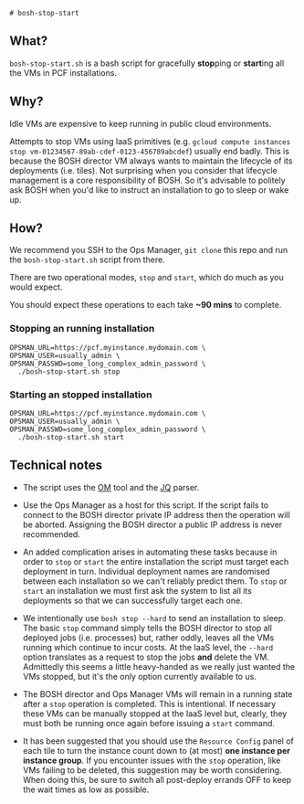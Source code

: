 	# bosh-stop-start

## What?

`bosh-stop-start.sh` is a bash script for gracefully **stop**ping or **start**ing all the VMs in PCF installations.

## Why?

Idle VMs are expensive to keep running in public cloud environments.

Attempts to stop VMs using IaaS primitives (e.g. `gcloud compute instances stop vm-01234567-89ab-cdef-0123-456789abcdef`) usually end badly.  This is because the BOSH director VM always wants to maintain the lifecycle of its deployments (i.e. tiles).  Not surprising when you consider that lifecycle management is a core responsibility of BOSH.  So it's advisable to politely ask BOSH when you'd like to instruct an installation to go to sleep or wake up.

## How?

We recommend you SSH to the Ops Manager, `git clone` this repo and run the `bosh-stop-start.sh` script from there.

There are two operational modes, `stop` and `start`, which do much as you would expect.

You should expect these operations to each take **~90 mins** to complete.

### Stopping an running installation

```no-highlight
OPSMAN_URL=https://pcf.myinstance.mydomain.com \
OPSMAN_USER=usually_admin \
OPSMAN_PASSWD=some_long_complex_admin_password \
  ./bosh-stop-start.sh stop
```

### Starting an stopped installation

```no-highlight
OPSMAN_URL=https://pcf.myinstance.mydomain.com \
OPSMAN_USER=usually_admin \
OPSMAN_PASSWD=some_long_complex_admin_password \
  ./bosh-stop-start.sh start
```

## Technical notes

* The script uses the [OM](https://github.com/pivotal-cf/om) tool and the [JQ](https://stedolan.github.io/jq/) parser.

* Use the Ops Manager as a host for this script.  If the script fails to connect to the BOSH director private IP address then the operation will be aborted.  Assigning the BOSH director a public IP address is never recommended.

* An added complication arises in automating these tasks because in order to `stop` or `start` the entire installation the script must target each deployment in turn.  Individual deployment names are randomised between each installation so we can't reliably predict them.  To `stop` or `start` an installation we must first ask the system to list all its deployments so that we can successfully target each one.

* We intentionally use `bosh stop --hard` to send an installation to sleep.  The basic `stop` command simply tells the BOSH director to stop all deployed jobs (i.e. processes) but, rather oddly, leaves all the VMs running which continue to incur costs.  At the IaaS level, the `--hard` option translates as a request to stop the jobs **and** delete the VM.  Admittedly this seems a little heavy-handed as we really just wanted the VMs stopped, but it's the only option currently available to us.

* The BOSH director and Ops Manager VMs will remain in a running state after a `stop` operation is completed.  This is intentional.  If necessary these VMs can be manually stopped at the IaaS level but, clearly, they must both be running once again before issuing a `start` command.

* It has been suggested that you should use the `Resource Config` panel of each tile to turn the instance count down to (at most) **one instance per instance group**.  If you encounter issues with the `stop` operation, like VMs failing to be deleted, this suggestion may be worth considering.  When doing this, be sure to switch all post-deploy errands OFF to keep the wait times as low as possible.
